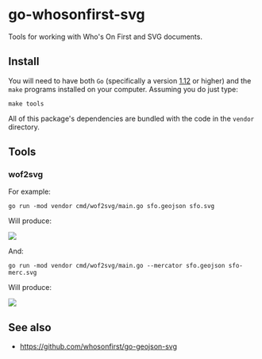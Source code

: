 # go-whosonfirst-svg

Tools for working with Who's On First and SVG documents.

## Install

You will need to have both `Go` (specifically a version [1.12](https://golang.org/dl/) or higher) and the `make` programs installed on your computer. Assuming you do just type:

```
make tools
```

All of this package's dependencies are bundled with the code in the `vendor` directory.

## Tools

### wof2svg

For example:

```
go run -mod vendor cmd/wof2svg/main.go sfo.geojson sfo.svg
```

Will produce:

![](docs/images/sfo.png)

And:

```
go run -mod vendor cmd/wof2svg/main.go --mercator sfo.geojson sfo-merc.svg
```

Will produce:

![](docs/images/sfo-mercator.png)


## See also

* https://github.com/whosonfirst/go-geojson-svg
